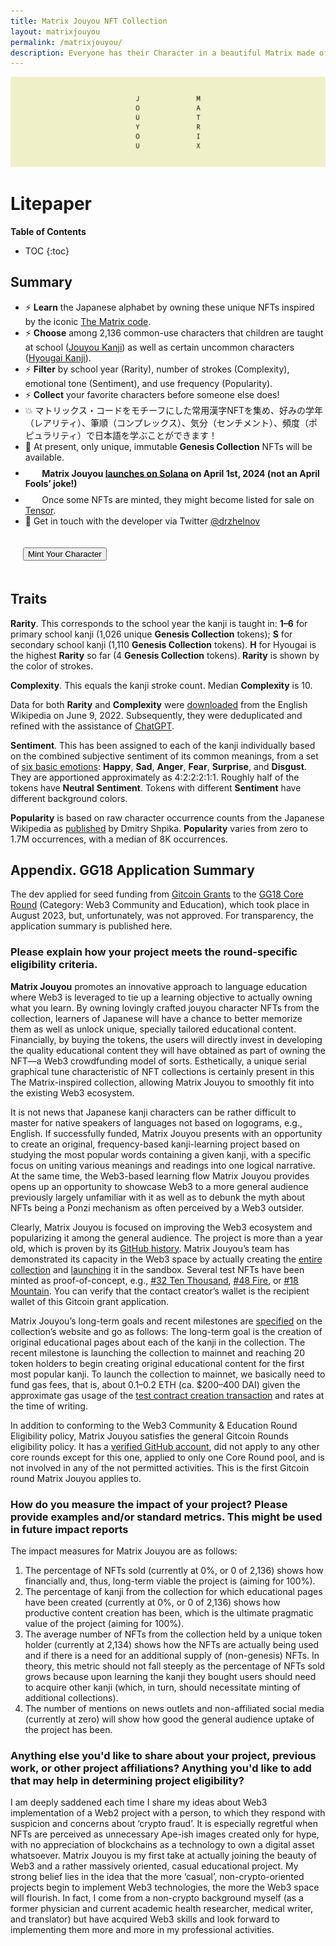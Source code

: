 ```yaml
---
title: Matrix Jouyou NFT Collection
layout: matrixjouyou
permalink: /matrixjouyou/
description: Everyone has their Character in a beautiful Matrix made of 2,136 Jouyou and certain Hyougai kanji, with their own vibrant Rarity, Complexity, Sentiment, and Popularity.
---
```


![Jouyou Matrix Banner](/img/matrixjouyou-banner.png)

# Litepaper

**Table of Contents**

* TOC
{:toc}

## Summary

- ⚡ **Learn** the Japanese alphabet by owning these unique NFTs inspired by the iconic [The Matrix code](https://en.wikipedia.org/wiki/Matrix_digital_rain).
- ⚡ **Choose** among 2,136 common-use characters that children are taught at school ([Jouyou Kanji](https://en.wikipedia.org/wiki/J%C5%8Dy%C5%8D_kanji)) as well as certain uncommon characters ([Hyougai Kanji](https://en.wikipedia.org/wiki/Hy%C5%8Dgai_kanji)).
- ⚡ **Filter** by school year (Rarity), number of strokes (Complexity), emotional tone (Sentiment), and use frequency (Popularity).
- ⚡ **Collect** your favorite characters before someone else does!
- 💥 マトリックス・コードをモチーフにした常用漢字NFTを集め、好みの学年（レアリティ）、筆順（コンプレックス）、気分（センチメント）、頻度（ポピュラリティ）で日本語を学ぶことができます！ 
- 🔔 At present, only unique, immutable **Genesis Collection** NFTs will be available.
- <a href="https://launchmynft.io/sol/3019" target="_blank"><img style="height: 22.5px; width: 22.5px;" src="/launchmynft.io.svg" alt="LaunchMyNFT Logo" /></a> **Matrix Jouyou [launches on Solana](https://launchmynft.io/sol/3019) on April 1st, 2024 (not an April Fools’ joke!)**
- <a href="https://www.tensor.trade/trade/matrixjouyou" target="_blank"><img style="height: 22.5px; width: 22.5px;" src="/tensor.trade.svg" alt="Tensor Logo" /></a> Once some NFTs are minted, they might become listed for sale on [Tensor](https://www.tensor.trade/trade/matrixjouyou).
- 👋 Get in touch with the developer via Twitter [@drzhelnov](https://twitter.com/drzhelnov)

<p style="padding: 20px;"><a href="#page-top"><button class="wallet-adapter-button wallet-adapter-button-trigger" role="link">Mint Your Character</button></a></p>

## Traits

**Rarity**. This corresponds to the school year the kanji is taught in: **1–6** for primary school kanji (1,026 unique **Genesis Collection** tokens); **S** for secondary school kanji (1,110 **Genesis Collection** tokens). **H** for Hyougai is the highest **Rarity** so far (4 **Genesis Collection** tokens). **Rarity** is shown by the color of strokes.

**Complexity**. This equals the kanji stroke count. Median **Complexity** is 10.

Data for both **Rarity** and **Complexity** were [downloaded](https://en.wikipedia.org/wiki/List_of_j%C5%8Dy%C5%8D_kanji) from the English Wikipedia on June 9, 2022. Subsequently, they were deduplicated and refined with the assistance of [ChatGPT](https://help.openai.com/en/articles/6825453-chatgpt-release-notes).

**Sentiment**. This has been assigned to each of the kanji individually based on the combined subjective sentiment of its common meanings, from a set of [six basic emotions](https://en.wikipedia.org/wiki/Emotion#Basic_emotions): **Happy**, **Sad**, **Anger**, **Fear**, **Surprise**, and **Disgust**. They are apportioned approximately as 4:2:2:2:1:1. Roughly half of the tokens have **Neutral** **Sentiment**. Tokens with different **Sentiment** have different background colors.

**Popularity** is based on raw character occurrence counts from the Japanese Wikipedia as [published](https://raw.githubusercontent.com/scriptin/kanji-frequency/7022fa929a7d58d33ee281e285ca9c94342faa0c/data/wikipedia_characters.csv) by Dmitry Shpika. **Popularity** varies from zero to 1.7M occurrences, with a median of 8K occurrences.

## Appendix. GG18 Application Summary

The dev applied for seed funding from [Gitcoin Grants](https://www.gitcoin.co/) to the [GG18 Core Round](https://www.gitcoin.co/blog/announcing-gitcoin-grants-18) (Category: Web3 Community and Education), which took place in August 2023, but, unfortunately, was not approved. For transparency, the application summary is published here.

### Please explain how your project meets the round-specific eligibility criteria.

**Matrix Jouyou** promotes an innovative approach to language education where Web3 is leveraged to tie up a learning objective to actually owning what you learn. By owning lovingly crafted jouyou character NFTs from the collection, learners of Japanese will have a chance to better memorize them as well as unlock unique, specially tailored educational content. Financially, by buying the tokens, the users will directly invest in developing the quality educational content they will have obtained as part of owning the NFT—a Web3 crowdfunding model of sorts. Esthetically, a unique serial graphical tune characteristic of NFT collections is certainly present in this The Matrix-inspired collection, allowing Matrix Jouyou to smoothly fit into the existing Web3 ecosystem.

It is not news that Japanese kanji characters can be rather difficult to master for native speakers of languages not based on logograms, e.g., English. If successfully funded, Matrix Jouyou presents with an opportunity to create an original, frequency-based kanji-learning project based on studying the most popular words containing a given kanji, with a specific focus on uniting various meanings and readings into one logical narrative. At the same time, the Web3-based learning flow Matrix Jouyou provides opens up an opportunity to showcase Web3 to a more general audience previously largely unfamiliar with it as well as to debunk the myth about NFTs being a Ponzi mechanism as often perceived by a Web3 outsider.

Clearly, Matrix Jouyou is focused on improving the Web3 ecosystem and popularizing it among the general audience. The project is more than a year old, which is proven by its [GitHub history](https://github.com/p1m-ortho/p1m.github.io/commits/main/matrixjouyou.md). Matrix Jouyou’s team has demonstrated its capacity in the Web3 space by actually creating the [entire collection](https://nftstorage.link/ipfs/bafybeiedpoblybh4qsvlqgs6exn3eztw7xakzio7crglidzbcrnnleww5q) and [launching](https://goerli.etherscan.io/address/0x9Ce5E4355cCA39965791473485F6B5eE44dA8A79) it in the sandbox. Several test NFTs have been minted as proof-of-concept, e.g., [#32 Ten Thousand](https://market.sandbox.immutable.com/inventory/assets/0x9ce5e4355cca39965791473485f6b5ee44da8a79/32), [#48 Fire](https://market.sandbox.immutable.com/inventory/assets/0x9ce5e4355cca39965791473485f6b5ee44da8a79/48), or [#18 Mountain](https://market.sandbox.immutable.com/inventory/assets/0x9ce5e4355cca39965791473485f6b5ee44da8a79/18). You can verify that the contact creator’s wallet is the recipient wallet of this Gitcoin grant application.

Matrix Jouyou’s long-term goals and recent milestones are [specified](https://p1m.org/matrixjouyou/) on the collection’s website and go as follows: The long-term goal is the creation of original educational pages about each of the kanji in the collection. The recent milestone is launching the collection to mainnet and reaching 20 token holders to begin creating original educational content for the first most popular kanji. To launch the collection to mainnet, we basically need to fund gas fees, that is, about 0.1­–0.2 ETH (ca. $200­–400 DAI) given the approximate gas usage of the [test contract creation transaction](https://goerli.etherscan.io/tx/0xcd08d666ffe7caf705812174c1ed9a41edc848debd0fc6ef12df440816b25ad5) and rates at the time of writing.

In addition to conforming to the Web3 Community & Education Round Eligibility policy, Matrix Jouyou satisfies the general Gitcoin Rounds eligibility policy. It has a [verified GitHub account](https://github.com/p1m-ortho), did not apply to any other core rounds except for this one, applied to only one Core Round pool, and is not involved in any of the not permitted activities. This is the first Gitcoin round Matrix Jouyou applies to.

### How do you measure the impact of your project? Please provide examples and/or standard metrics. This might be used in future impact reports

The impact measures for Matrix Jouyou are as follows:

1. The percentage of NFTs sold (currently at 0%, or 0 of 2,136) shows how financially and, thus, long-term viable the project is (aiming for 100%).
2. The percentage of kanji from the collection for which educational pages have been created (currently at 0%, or 0 of 2,136) shows how productive content creation has been, which is the ultimate pragmatic value of the project (aiming for 100%).
3. The average number of NFTs from the collection held by a unique token holder (currently at 2,134) shows how the NFTs are actually being used and if there is a need for an additional supply of (non-genesis) NFTs. In theory, this metric should not fall steeply as the percentage of NFTs sold grows because upon learning the kanji they bought users should need to acquire other kanji (which, in turn, should necessitate minting of additional collections).
4. The number of mentions on news outlets and non-affiliated social media (currently at zero) will show how good the general audience uptake of the project has been.

### Anything else you'd like to share about your project, previous work, or other project affiliations? Anything you'd like to add that may help in determining project eligibility?

I am deeply saddened each time I share my ideas about Web3 implementation of a Web2 project with a person, to which they respond with suspicion and concerns about ‘crypto fraud’. It is especially regretful when NFTs are perceived as unnecessary Ape-ish images created only for hype, with no appreciation of blockchains as a technology to own a digital asset whatsoever. Matrix Jouyou is my first take at actually joining the beauty of Web3 and a rather massively oriented, casual educational project. My strong belief lies in the idea that the more ‘casual’, non-crypto-oriented projects begin to implement Web3 technologies, the more the Web3 space will flourish. In fact, I come from a non-crypto background myself (as a former physician and current academic health researcher, medical writer, and translator) but have acquired Web3 skills and look forward to implementing them more and more in my professional activities.
